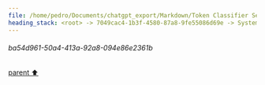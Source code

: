 ```yaml
---
file: /home/pedro/Documents/chatgpt_export/Markdown/Token Classifier Setup..md
heading_stack: <root> -> 7049cac4-1b3f-4580-87a8-9fe55086d69e -> System -> e179ded9-9f60-4738-93be-a4499fba828c -> System -> aaa20480-f877-4b91-a126-0ab43c876e05 -> User -> 0b1a1818-bf5a-4512-93fb-4cc2141fc1a9 -> Assistant -> 14f7dbc1-340f-4816-a087-bd1bfba100a7 -> Tool -> b64baf9f-de05-4932-bb5c-856dd7f3412b -> Assistant -> 016f628a-e89c-4676-84aa-b656bffb2a93 -> Tool -> 5348c801-dcbe-40bb-a64c-84c302f23f38 -> Assistant -> edfbcbe6-5256-4144-844d-f39a1140e39d -> Assistant -> ba54d961-50a4-413a-92a8-094e86e2361b
---
```

###### ba54d961-50a4-413a-92a8-094e86e2361b
[parent ⬆️](#edfbcbe6-5256-4144-844d-f39a1140e39d)

